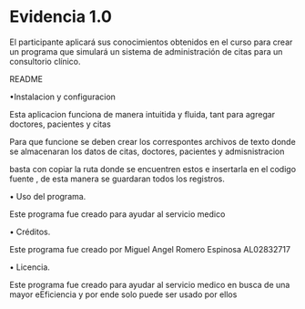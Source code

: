 # Evidencia 1.0
El participante aplicará sus conocimientos obtenidos en el curso para crear un programa que simulará un sistema de administración de citas para un consultorio clínico. 




README

•Instalacion y configuracion

Esta aplicacion funciona de manera intuitida y fluida, tant  para agregar doctores, pacientes y citas

Para que funcione se deben crear los correspontes archivos de texto donde se almacenaran los datos de citas, doctores, pacientes y admisnistracion 

basta con copiar la ruta donde se encuentren estos e insertarla en el codigo fuente , de esta manera se guardaran todos los registros.

• Uso del programa. 

Este programa fue creado para ayudar al servicio medico


• Créditos.

Este programa fue creado por Miguel Angel Romero Espinosa AL02832717




 • Licencia.  
 
Este programa fue creado para ayudar al servicio medico en busca de una mayor eEficiencia y por ende solo puede ser usado por ellos
 
 
 
